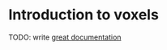 # Introduction to voxels

TODO: write [great documentation](http://jacobian.org/writing/great-documentation/what-to-write/)

